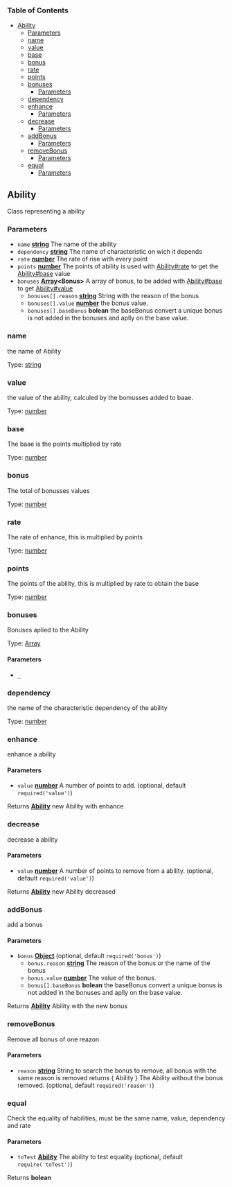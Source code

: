 <!-- Generated by documentation.js. Update this documentation by updating the source code. -->

### Table of Contents

-   [Ability][1]
    -   [Parameters][2]
    -   [name][3]
    -   [value][4]
    -   [base][5]
    -   [bonus][6]
    -   [rate][7]
    -   [points][8]
    -   [bonuses][9]
        -   [Parameters][10]
    -   [dependency][11]
    -   [enhance][12]
        -   [Parameters][13]
    -   [decrease][14]
        -   [Parameters][15]
    -   [addBonus][16]
        -   [Parameters][17]
    -   [removeBonus][18]
        -   [Parameters][19]
    -   [equal][20]
        -   [Parameters][21]

## Ability

Class representing a ability

### Parameters

-   `name` **[string][22]** The name of the ability
-   `dependency` **[string][22]** The name of characteristic on wich it depends
-   `rate` **[number][23]** The rate of rise with every point
-   `points` **[number][23]** The points of ability is used with [Ability#rate][24] to get the [Ability#base][25] value
-   `bonuses` **[Array][26]&lt;Bonus>** A array of bonus, to be added with [Ability#base][25] to get [Ability#value][27]
    -   `bonuses[].reason` **[string][22]** String with the reason of the bonus
    -   `bonuses[].value` **[number][23]** the bonus value.
    -   `bonuses[].baseBonus` **bolean** the baseBonus convert a unique bonus is not added in the bonuses and aplly on the base value.

### name

the name of Ability

Type: [string][22]

### value

the value of the ability, calculed by the bomusses added to baae.

Type: [number][23]

### base

The baae is the points multiplied by rate

Type: [number][23]

### bonus

The total of bonusses values

Type: [number][23]

### rate

The rate of enhance, this is multiplied by points

Type: [number][23]

### points

The points of the ability, this is multiplied by rate to obtain the base

Type: [number][23]

### bonuses

Bonuses aplied to the Ability

Type: [Array][26]

#### Parameters

-   `_`  

### dependency

the name of the characteristic dependency of the ability

Type: [number][23]

### enhance

enhance a ability

#### Parameters

-   `value` **[number][23]** A number of points to add. (optional, default `required('value')`)

Returns **[Ability][28]** new Ability with enhance

### decrease

decrease a ability

#### Parameters

-   `value` **[number][23]** A number of points to remove from a ability. (optional, default `required('value')`)

Returns **[Ability][28]** new Ability decreased

### addBonus

add a bonus

#### Parameters

-   `bonus` **[Object][29]**  (optional, default `required('bonus')`)
    -   `bonus.reason` **[string][22]** The reason of the bonus or the name of the bonus
    -   `bonus.value` **[number][23]** The value of the bonus.
    -   `bonus[].baseBonus` **bolean** the baseBonus convert a unique bonus is not added in the bonuses and aplly on the base value.

Returns **[Ability][28]** Ability with the new bonus

### removeBonus

Remove all bonus of one reazon

#### Parameters

-   `reason` **[string][22]** String to search the bonus to remove, all bonus with the same reason is removed
    returns { Ability } The Ability without the bonus removed. (optional, default `required('reason')`)

### equal

Check the equality of habilities, must be the same name, value, dependency and rate

#### Parameters

-   `toTest` **[Ability][28]** The ability to test equality (optional, default `require('toTest')`)

Returns **bolean** 

[1]: #ability

[2]: #parameters

[3]: #name

[4]: #value

[5]: #base

[6]: #bonus

[7]: #rate

[8]: #points

[9]: #bonuses

[10]: #parameters-1

[11]: #dependency

[12]: #enhance

[13]: #parameters-2

[14]: #decrease

[15]: #parameters-3

[16]: #addbonus

[17]: #parameters-4

[18]: #removebonus

[19]: #parameters-5

[20]: #equal

[21]: #parameters-6

[22]: https://developer.mozilla.org/docs/Web/JavaScript/Reference/Global_Objects/String

[23]: https://developer.mozilla.org/docs/Web/JavaScript/Reference/Global_Objects/Number

[24]: #abilityrate

[25]: #abilitybase

[26]: https://developer.mozilla.org/docs/Web/JavaScript/Reference/Global_Objects/Array

[27]: #abilityvalue

[28]: #ability

[29]: https://developer.mozilla.org/docs/Web/JavaScript/Reference/Global_Objects/Object
